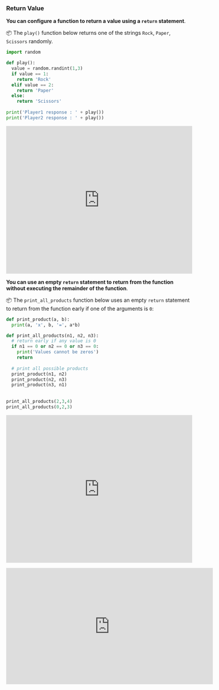 ### Return Value

**You can configure a function to return a value using a `return` statement**.  


<tip-box> 

:package: The `play()` function below returns one of the strings `Rock`, `Paper`, `Scissors` randomly.

```python
import random

def play():
  value = random.randint(1,3)
  if value == 1:
    return 'Rock'
  elif value == 2:
    return 'Paper'
  else:
    return 'Scissors'
  
print('Player1 response : ' + play())
print('Player2 response : ' + play())
```

<panel type="seamless" header="%%:computer: Try your own%%">

<iframe height="400px" width="100%" src="https://repl.it/@pythonbasics/rps-play-only?lite=true" scrolling="no" frameborder="no" allowtransparency="true" allowfullscreen="true" sandbox="allow-forms allow-pointer-lock allow-popups allow-same-origin allow-scripts allow-modals"></iframe>

</panel><p/>

</tip-box>

**You can use an empty `return` statement to return from the function without executing the remainder of the function**.

<tip-box> 

:package: The `print_all_products` function below uses an empty `return` statement to return from the function early if one of the arguments is `0`:

```python
def print_product(a, b):
  print(a, 'x', b, '=', a*b)

def print_all_products(n1, n2, n3):
  # return early if any value is 0
  if n1 == 0 or n2 == 0 or n3 == 0:
    print('Values cannot be zeros')
    return
  
  # print all possible products
  print_product(n1, n2)
  print_product(n2, n3)
  print_product(n3, n1)
  
  
print_all_products(2,3,4)
print_all_products(0,2,3)
```

<panel type="seamless" header="%%:computer: Try your own%%">

<iframe height="400px" width="100%" src="https://repl.it/@pythonbasics/print-all-products?lite=true" scrolling="no" frameborder="no" allowtransparency="true" allowfullscreen="true" sandbox="allow-forms allow-pointer-lock allow-popups allow-same-origin allow-scripts allow-modals"></iframe>

</panel><p/>

</tip-box>

<panel type="seamless" header="%%:tv: Returning values from functions%%">
<iframe width="560" height="315" src="https://www.youtube.com/embed/WB4hJJkfhLU?rel=0&showinfo=0&start=315&end=462&version=3" frameborder="0" allowfullscreen></iframe>

</panel><p/>

<panel type="danger" header=":muscle: Exercise: Grader - `calculate_grade` function" expanded no-close>
  <include src="e-grader-calculateGradeFunction.md" />
</panel><p/>
<panel type="danger" header=":muscle: Exercise: Grader - Analyze Grades in a Loop" expanded no-close>
  <include src="e-grader-analyzeInLoop.md" />
</panel><p/>
